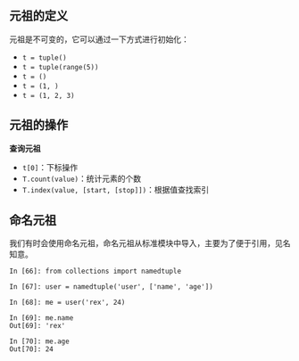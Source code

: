 ## 元祖的定义

元祖是不可变的，它可以通过一下方式进行初始化：

- `t = tuple()`
- `t = tuple(range(5))`
- `t = ()`
- `t = (1, )`
- `t = (1, 2, 3)`

## 元祖的操作

**查询元祖**

- `t[0]`：下标操作
- `T.count(value)`：统计元素的个数
- `T.index(value, [start, [stop]])`：根据值查找索引

## 命名元祖

我们有时会使用命名元祖，命名元祖从标准模块中导入，主要为了便于引用，见名知意。

```
In [66]: from collections import namedtuple

In [67]: user = namedtuple('user', ['name', 'age'])

In [68]: me = user('rex', 24)

In [69]: me.name
Out[69]: 'rex'

In [70]: me.age
Out[70]: 24
```
